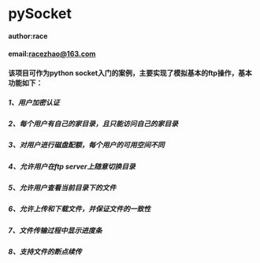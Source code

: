 # pySocket
#### author:race
#### email:racezhao@163.com
#### 该项目可作为python socket入门的案例，主要实现了模拟基本的ftp操作，基本功能如下：
##### 1、用户加密认证
##### 2、每个用户有自己的家目录，且只能访问自己的家目录
##### 3、对用户进行磁盘配额，每个用户的可用空间不同
##### 4、允许用户在ftp server上随意切换目录
##### 5、允许用户查看当前目录下的文件
##### 6、允许上传和下载文件，并保证文件的一致性
##### 7、文件传输过程中显示进度条
##### 8、支持文件的断点续传
